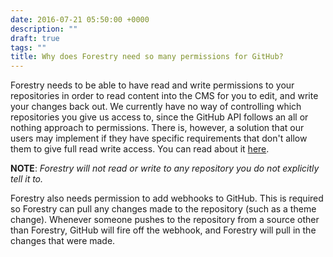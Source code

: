 ```yaml
---
date: 2016-07-21 05:50:00 +0000
description: ""
draft: true
tags: ""
title: Why does Forestry need so many permissions for GitHub?
---
```


Forestry needs to be able to have read and write permissions to your repositories in order to read content into the CMS for you to edit, and write your changes back out. We currently have no way of controlling which repositories you give us access to, since the GitHub API follows an all or nothing approach to permissions. There is, however, a solution that our users may implement if they have specific requirements that don't allow them to give full read write access. You can read about it [here][1].

**NOTE**: *Forestry will not read or write to any repository you do not explicitly tell it to.*

Forestry also needs permission to add webhooks to GitHub. This is required so Forestry can pull any changes made to the repository (such as a theme change). Whenever someone pushes to the repository from a source other than Forestry, GitHub will fire off the webhook, and Forestry will pull in the changes that were made.

[1]:	/docs/faq/how-can-i-control-which-github-repositories-forestry-has-access-to/